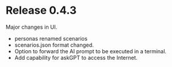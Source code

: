 # Release 0.4.3
Major changes in UI.
* personas renamed scenarios
* scenarios.json format changed.
* Option to forward the AI prompt to be executed in a terminal.
* Add capability for askGPT to access the Internet. 